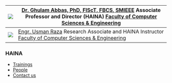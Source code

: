 [![](https://www.giki.edu.pk/images/uploads/1469708811_1.jpg)](http://www.giki.edu.pk/Faculty/Dr-Ghulam-Abbas) |  [Dr. Ghulam Abbas, PhD, FIScT, FBCS, SMIEEE](http://www.giki.edu.pk/Faculty/Dr-Ghulam-Abbas) Associate Professor and Director (HAINA) [Faculty of Computer Sciences & Engineering](http://www.giki.edu.pk/Faculties/FCSE/Overview)  
---|---  
[![](https://www.giki.edu.pk/images/uploads/1469708857_4.jpg)](http://www.giki.edu.pk/Faculty/Engr-Usman-Raza) |  [Engr. Usman Raza](http://www.giki.edu.pk/Faculty/Engr-Usman-Raza) Research Associate and HAINA Instructor [Faculty of Computer Sciences & Engineering](http://www.giki.edu.pk/Faculties/FCSE/Overview)  
### HAINA
  * [Trainings](https://giki.edu.pk/?page_id=8679)
  * [People](https://giki.edu.pk/rd/rd-fcs/haina/haina-people/)
  * [Contact us](https://giki.edu.pk/rd/rd-fcs/haina/haina-contact-us/)


